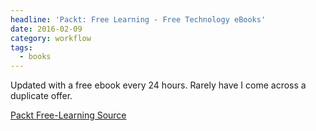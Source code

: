```yaml
---
headline: 'Packt: Free Learning - Free Technology eBooks'
date: 2016-02-09
category: workflow
tags:
  - books
---
```


Updated with a free ebook every 24 hours. Rarely have I come across a duplicate offer.

[Packt Free-Learning Source](https://www.packtpub.com/packt/offers/free-learning)
